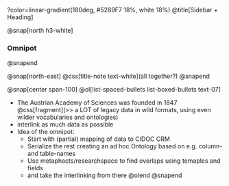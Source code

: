 ?color=linear-gradient(180deg, #5289F7 18%, white 18%)
@title[Sidebar + Heading]

@snap[north h3-white]
### Omnipot
@snapend

@snap[north-east]
@css[title-note text-white](all together?)
@snapend

@snap[center span-100]
@ol[list-spaced-bullets list-boxed-bullets text-07]
- The Austrian Academy of Sciences was founded in 1847 @css[fragment](\>\> a LOT of legacy data in wild formats, using even wilder vocabularies and ontologies)
- interlink as much data as possible
- Idea of the omnipot:
	+ Start with (partial) mapping of data to CIDOC CRM
	+ Serialize the rest creating an ad hoc Ontology based on e.g. column- and table-names
	+ Use metaphacts/researchspace to find overlaps using temaples and fields
	+ and take the interlinking from there
@olend
@snapend
